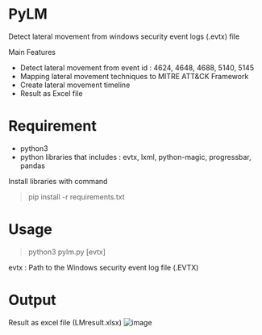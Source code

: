 # PyLM
Detect lateral movement from windows security event logs (.evtx) file 

Main Features
- Detect lateral movement from event id : 4624, 4648, 4688, 5140, 5145
- Mapping lateral movement techniques to MITRE ATT&CK Framework
- Create lateral movement timeline
- Result as Excel file

# Requirement
- python3
- python libraries that includes : evtx, lxml, python-magic, progressbar, pandas 

Install libraries with command
> pip install -r requirements.txt

# Usage
> python3 pylm.py [evtx]

evtx : Path to the Windows security event log file (.EVTX)

# Output
Result as excel file (LMresult.xlsx)
![image](https://user-images.githubusercontent.com/56068288/129543228-29839f9b-b216-44a5-b737-bfdb3191f8ba.png)
